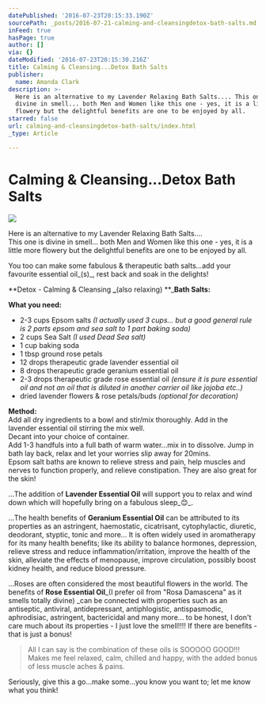 ```yaml
---
datePublished: '2016-07-23T20:15:33.190Z'
sourcePath: _posts/2016-07-21-calming-and-cleansingdetox-bath-salts.md
inFeed: true
hasPage: true
author: []
via: {}
dateModified: '2016-07-23T20:15:30.216Z'
title: Calming & Cleansing...Detox Bath Salts
publisher:
  name: Amanda Clark
description: >-
  Here is an alternative to my Lavender Relaxing Bath Salts.... This one is
  divine in smell... both Men and Women like this one - yes, it is a little more
  flowery but the delightful benefits are one to be enjoyed by all.
starred: false
url: calming-and-cleansingdetox-bath-salts/index.html
_type: Article

---
```

# Calming & Cleansing...Detox Bath Salts
![](https://imgflo.herokuapp.com/graph/vahj1ThiexotieMo/f067c894d5873c72e965b7423121997f/croprotate.jpg?cropheight=3264&cropwidth=2448&degrees=-90&input=https%3A%2F%2Fthe-grid-user-content.s3-us-west-2.amazonaws.com%2Fed9c3dff-c365-40e2-ab26-f0034706e55a.jpg&x=0&y=0)

Here is an alternative to my Lavender Relaxing Bath Salts....  
This one is divine in smell... both Men and Women like this one - yes, it is a little more flowery but the delightful benefits are one to be enjoyed by all.

You too can make some fabulous & therapeutic bath salts...add your favourite essential oil_(s)_, rest back and soak in the delights!

**Detox - Calming & Cleansing **_**(also relaxing) **_**Bath Salts:**

**What you need:**  
- 2-3 cups Epsom salts _(I actually used 3 cups... but a good general rule is 2 parts epsom and sea salt to 1 part baking soda)_  
- 2 cups Sea Salt _(I used Dead Sea salt)_  
- 1 cup baking soda  
- 1 tbsp ground rose petals  
- 12 drops therapeutic grade lavender essential oil  
- 8 drops therapeutic grade geranium essential oil  
- 2-3 drops therapeutic grade rose essential oil _(ensure it is pure essential oil and not an oil that is diluted in another carrier oil like jojoba etc..)_  
- dried lavender flowers & rose petals/buds _(optional for decoration)_

**Method:**  
Add all dry ingredients to a bowl and stir/mix thoroughly. Add in the lavender essential oil stirring the mix well.  
Decant into your choice of container.  
Add 1-3 handfuls into a full bath of warm water...mix in to dissolve. Jump in bath lay back, relax and let your worries slip away for 20mins.  
Epsom salt baths are known to relieve stress and pain, help muscles and nerves to function properly, and relieve constipation. They are also great for the skin!

...The addition of **Lavender Essential Oil** will support you to relax and wind down which will hopefully bring on a fabulous sleep_😊_.

...The health benefits of **Geranium Essential Oil** can be attributed to its properties as an astringent, haemostatic, cicatrisant, cytophylactic, diuretic, deodorant, styptic, tonic and more... It is often widely used in aromatherapy for its many health benefits; like its ability to balance hormones, depression, relieve stress and reduce inflammation/irritation, improve the health of the skin, alleviate the effects of menopause, improve circulation, possibly boost kidney health, and reduce blood pressure.

...Roses are often considered the most beautiful flowers in the world. The benefits of **Rose Essential Oil**_(I prefer oil from "Rosa Damascena" as it smells totally divine) _can be connected with properties such as an antiseptic, antiviral, antidepressant, antiphlogistic, antispasmodic, aphrodisiac, astringent, bactericidal and many more... to be honest, I don't care much about its properties - I just love the smell!!!! If there are benefits - that is just a bonus!

> All I can say is the combination of these oils is SOOOOO GOOD!!! Makes me feel relaxed, calm, chilled and happy, with the added bonus of less muscle aches & pains.

Seriously, give this a go...make some...you know you want to; let me know what you think!